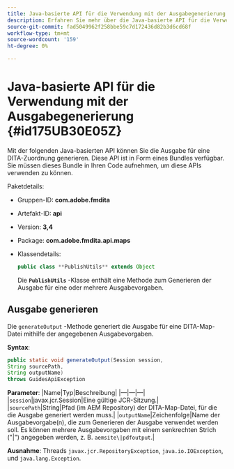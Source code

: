 ```yaml
---
title: Java-basierte API für die Verwendung mit der Ausgabegenerierung
description: Erfahren Sie mehr über die Java-basierte API für die Verwendung mit der Ausgabegenerierung.
source-git-commit: fad5049962f258bbe59c7d172436d82b3d6cd68f
workflow-type: tm+mt
source-wordcount: '159'
ht-degree: 0%

---
```



# Java-basierte API für die Verwendung mit der Ausgabegenerierung {#id175UB30E05Z}

Mit der folgenden Java-basierten API können Sie die Ausgabe für eine DITA-Zuordnung generieren. Diese API ist in Form eines Bundles verfügbar. Sie müssen dieses Bundle in Ihren Code aufnehmen, um diese APIs verwenden zu können.

Paketdetails:

- Gruppen-ID: **com.adobe.fmdita**

- Artefakt-ID: **api**

- Version: **3,4**

- Package: ****com.adobe.fmdita.api.maps****

- Klassendetails:

  ```JAVA
  public class **PublishUtils** extends Object
  ```

  Die **`PublishUtils`** -Klasse enthält eine Methode zum Generieren der Ausgabe für eine oder mehrere Ausgabevorgaben.


## Ausgabe generieren

Die ``generateOutput`` -Methode generiert die Ausgabe für eine DITA-Map-Datei mithilfe der angegebenen Ausgabevorgaben.

**Syntax**:

```JAVA
public static void generateOutput(Session session,
String sourcePath,
String outputName)
throws GuidesApiException
```

**Parameter**: |Name|Typ|Beschreibung| |—|—|—| |`session`|javax.jcr.Session|Eine gültige JCR-Sitzung.| |``sourcePath``|String|Pfad \(im AEM Repository\) der DITA-Map-Datei, für die die Ausgabe generiert werden muss.| |``outputName``|Zeichenfolge|Name der Ausgabevorgabe\(n\), die zum Generieren der Ausgabe verwendet werden soll. Es können mehrere Ausgabevorgaben mit einem senkrechten Strich (&quot;\|&quot;\) angegeben werden, z. B. `aemsite\|pdfoutput`.|

**Ausnahme**: Threads ``javax.jcr.RepositoryException``, `java.io.IOException`, und `java.lang.Exception`.

